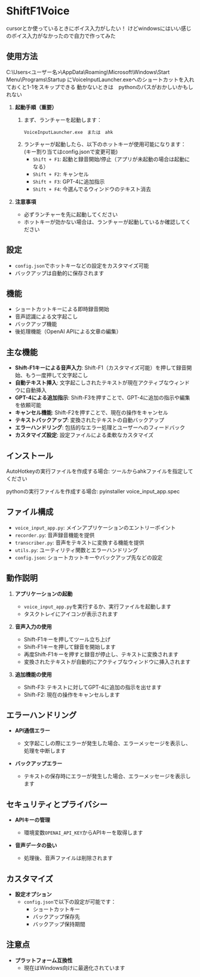 # ShiftF1Voice

cursorとか使っているときにボイス入力がしたい！
けどwindowsにはいい感じのボイス入力がなかったので自力で作ってみた

## 使用方法

 C:\Users\<ユーザー名>\AppData\Roaming\Microsoft\Windows\Start Menu\Programs\Startup
にVoiceInputLauncher.exeへのショートカットを入れておくと1-1をスキップできる
動かないときは　pythonのパスがおかしいかもしれない


1. **起動手順（重要）**
   1. まず、ランチャーを起動します：
      ```
      VoiceInputLauncher.exe　または　ahk
      ```
   2. ランチャーが起動したら、以下のホットキーが使用可能になります：
   (キー割り当てはconfig.jsonで変更可能)   
      - `Shift + F1`: 起動と録音開始/停止（アプリが未起動の場合は起動になる）
      - `Shift + F2`: キャンセル
      - `Shift + F3`: GPT-4に追加指示
      - `Shift + F4`: 今選んでるウィンドウのテキスト消去

2. **注意事項**
   - 必ずランチャーを先に起動してください
   - ホットキーが効かない場合は、ランチャーが起動しているか確認してください


## 設定
- `config.json`でホットキーなどの設定をカスタマイズ可能
- バックアップは自動的に保存されます

## 機能
- ショートカットキーによる即時録音開始
- 音声認識による文字起こし
- バックアップ機能
- 後処理機能（OpenAI APIによる文章の編集）

## 主な機能

- **Shift-F1キーによる音声入力**: Shift-F1（カスタマイズ可能）を押して録音開始、もう一度押して文字起こし
- **自動テキスト挿入**: 文字起こしされたテキストが現在アクティブなウィンドウに自動挿入
- **GPT-4による追加指示**: Shift-F3を押すことで、GPT-4に追加の指示や編集を依頼可能
- **キャンセル機能**: Shift-F2を押すことで、現在の操作をキャンセル
- **テキストバックアップ**: 変換されたテキストの自動バックアップ
- **エラーハンドリング**: 包括的なエラー処理とユーザーへのフィードバック
- **カスタマイズ設定**: 設定ファイルによる柔軟なカスタマイズ

## インストール

AutoHotkeyの実行ファイルを作成する場合:
ツールからahkファイルを指定してください

pythonの実行ファイルを作成する場合:
pyinstaller voice_input_app.spec


## ファイル構成

- `voice_input_app.py`: メインアプリケーションのエントリーポイント
- `recorder.py`: 音声録音機能を提供
- `transcriber.py`: 音声をテキストに変換する機能を提供
- `utils.py`: ユーティリティ関数とエラーハンドリング
- `config.json`: ショートカットキーやバックアップ先などの設定

## 動作説明

1. **アプリケーションの起動**
   - `voice_input_app.py`を実行するか、実行ファイルを起動します
   - タスクトレイにアイコンが表示されます

2. **音声入力の使用**
   - Shift-F1キーを押してツール立ち上げ
   - Shift-F1キーを押して録音を開始します
   - 再度Shift-F1キーを押すと録音が停止し、テキストに変換されます
   - 変換されたテキストが自動的にアクティブなウィンドウに挿入されます

3. **追加機能の使用**
   - Shift-F3: テキストに対してGPT-4に追加の指示を出せます
   - Shift-F2: 現在の操作をキャンセルします

## エラーハンドリング

- **API通信エラー**
  - 文字起こしの際にエラーが発生した場合、エラーメッセージを表示し、処理を中断します

- **バックアップエラー**
  - テキストの保存時にエラーが発生した場合、エラーメッセージを表示します

## セキュリティとプライバシー

- **APIキーの管理**
  - 環境変数`OPENAI_API_KEY`からAPIキーを取得します

- **音声データの扱い**
  - 処理後、音声ファイルは削除されます

## カスタマイズ

- **設定オプション**
  - `config.json`で以下の設定が可能です：
    - ショートカットキー
    - バックアップ保存先
    - バックアップ保持期間

## 注意点

- **プラットフォーム互換性**
  - 現在はWindows向けに最適化されています
